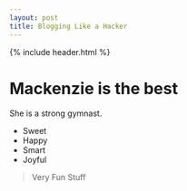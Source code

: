 ```yaml
---
layout: post
title: Blogging Like a Hacker
---
```

{% include header.html %}

# Mackenzie is the best

She is a strong gymnast.

* Sweet
* Happy
* Smart
* Joyful

> Very Fun Stuff